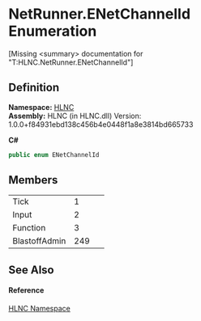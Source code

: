# NetRunner.ENetChannelId Enumeration


\[Missing &lt;summary&gt; documentation for "T:HLNC.NetRunner.ENetChannelId"\]



## Definition
**Namespace:** <a href="N_HLNC">HLNC</a>  
**Assembly:** HLNC (in HLNC.dll) Version: 1.0.0+f84931ebd138c456b4e0448f1a8e3814bd665733

**C#**
``` C#
public enum ENetChannelId
```



## Members
<table>
<tr>
<td>Tick</td>
<td>1</td>
<td> </td></tr>
<tr>
<td>Input</td>
<td>2</td>
<td> </td></tr>
<tr>
<td>Function</td>
<td>3</td>
<td> </td></tr>
<tr>
<td>BlastoffAdmin</td>
<td>249</td>
<td> </td></tr>
</table>

## See Also


#### Reference
<a href="N_HLNC">HLNC Namespace</a>  
